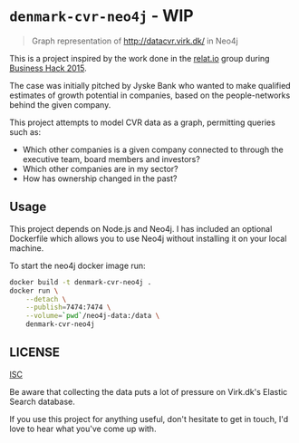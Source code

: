 `denmark-cvr-neo4j` - WIP
=========================

> Graph representation of http://datacvr.virk.dk/ in Neo4j

This is a project inspired by the work done in the [relat.io](https://businesshack2015.wordpress.com/2015/10/12/gruppe-8/) group during
[Business Hack 2015](https://data.virk.dk/events/business-hack-2015).

The case was initially pitched by Jyske Bank who wanted to make qualified
estimates of growth potential in companies, based on the people-networks behind
the given company.

This project attempts to model CVR data as a graph, permitting queries such as:

* Which other companies is a given company connected to through the executive team,
  board members and investors?
* Which other companies are in my sector?
* How has ownership changed in the past?

Usage
-----

This project depends on Node.js and Neo4j. I has included an optional Dockerfile
which allows you to use Neo4j without installing it on your local machine.

To start the neo4j docker image run:

```sh
docker build -t denmark-cvr-neo4j .
docker run \
    --detach \
    --publish=7474:7474 \
    --volume=`pwd`/neo4j-data:/data \
    denmark-cvr-neo4j
```

LICENSE
-------

[ISC](LICENSE)

Be aware that collecting the data puts a lot of pressure on Virk.dk's
Elastic Search database.

If you use this project for anything useful, don't hesitate to get in touch,
I'd love to hear what you've come up with.
